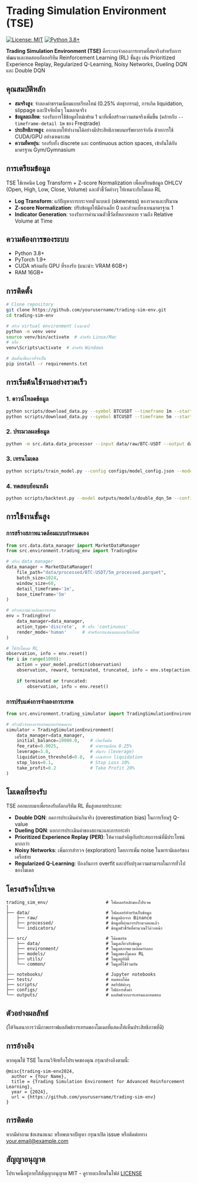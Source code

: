# Trading Simulation Environment (TSE)

[![License: MIT](https://img.shields.io/badge/License-MIT-yellow.svg)](https://opensource.org/licenses/MIT)
[![Python 3.8+](https://img.shields.io/badge/python-3.8+-blue.svg)](https://www.python.org/downloads/)

**Trading Simulation Environment (TSE)** คือระบบจำลองการเทรดที่สมจริงสำหรับการพัฒนาและทดสอบอัลกอริทึม Reinforcement Learning (RL) ขั้นสูง เช่น Prioritized Experience Replay, Regularized Q-Learning, Noisy Networks, Dueling DQN และ Double DQN

## คุณสมบัติหลัก

- **สมจริงสูง**: จำลองค่าธรรมเนียมแบบเรียลไทม์ (0.25% ต่อธุรกรรม), การเกิด liquidation, slippage และปัจจัยอื่นๆ ในตลาดจริง
- **ข้อมูลละเอียด**: รองรับการใช้ข้อมูลไทม์เฟรม 1 นาทีเพื่อสร้างความสมจริงเพิ่มขึ้น (คล้ายกับ `--timeframe-detail 1m` ของ Freqtrade)
- **ประสิทธิภาพสูง**: ออกแบบให้ทำงานได้อย่างมีประสิทธิภาพบนทรัพยากรจำกัด ด้วยการใช้ CUDA/GPU อย่างเหมาะสม
- **ความยืดหยุ่น**: รองรับทั้ง discrete และ continuous action spaces, เข้ากันได้กับมาตรฐาน Gym/Gymnasium

## การเตรียมข้อมูล

TSE ใช้เทคนิค Log Transform + Z-score Normalization เพื่อเตรียมข้อมูล OHLCV (Open, High, Low, Close, Volume) และตัวชี้วัดต่างๆ ให้เหมาะกับโมเดล RL

- **Log Transform**: แก้ปัญหาการกระจายตัวแบบเบ้ (skewness) ของราคาและปริมาณ
- **Z-score Normalization**: ปรับข้อมูลให้มีค่าเฉลี่ย 0 และส่วนเบี่ยงเบนมาตรฐาน 1
- **Indicator Generation**: รองรับการคำนวณตัวชี้วัดที่หลากหลาย รวมถึง Relative Volume at Time

## ความต้องการของระบบ

- Python 3.8+
- PyTorch 1.9+
- CUDA พร้อมกับ GPU ที่รองรับ (แนะนำ: VRAM 6GB+)
- RAM 16GB+

## การติดตั้ง

```bash
# Clone repository
git clone https://github.com/yourusername/trading-sim-env.git
cd trading-sim-env

# สร้าง virtual environment (แนะนำ)
python -m venv venv
source venv/bin/activate  # สำหรับ Linux/Mac
# หรือ
venv\Scripts\activate  # สำหรับ Windows

# ติดตั้งแพ็คเกจที่จำเป็น
pip install -r requirements.txt
```

## การเริ่มต้นใช้งานอย่างรวดเร็ว

### 1. ดาวน์โหลดข้อมูล

```bash
python scripts/download_data.py --symbol BTCUSDT --timeframe 1m --start 2023-01-01 --end 2023-12-31
python scripts/download_data.py --symbol BTCUSDT --timeframe 5m --start 2023-01-01 --end 2023-12-31
```

### 2. ประมวลผลข้อมูล

```bash
python -m src.data.data_processor --input data/raw/BTC-USDT --output data/processed/BTC-USDT
```

### 3. เทรนโมเดล

```bash
python scripts/train_model.py --config configs/model_config.json --model_type double_dqn
```

### 4. ทดสอบย้อนหลัง

```bash
python scripts/backtest.py --model outputs/models/double_dqn_5m --config configs/backtest_config.json
```

## การใช้งานขั้นสูง

### การสร้างสภาพแวดล้อมแบบกำหนดเอง

```python
from src.data.data_manager import MarketDataManager
from src.environment.trading_env import TradingEnv

# สร้าง data manager
data_manager = MarketDataManager(
    file_path="data/processed/BTC-USDT/5m_processed.parquet",
    batch_size=1024,
    window_size=60,
    detail_timeframe='1m',
    base_timeframe='5m'
)

# สร้างสภาพแวดล้อมการเทรด
env = TradingEnv(
    data_manager=data_manager,
    action_type='discrete',  # หรือ 'continuous'
    render_mode='human'      # สำหรับการแสดงผลแบบเรียลไทม์
)

# ใช้กับโมเดล RL
observation, info = env.reset()
for i in range(1000):
    action = your_model.predict(observation)
    observation, reward, terminated, truncated, info = env.step(action)
    
    if terminated or truncated:
        observation, info = env.reset()
```

### การปรับแต่งการจำลองการเทรด

```python
from src.environment.trading_simulator import TradingSimulationEnvironment

# สร้างตัวจำลองการเทรดแบบกำหนดเอง
simulator = TradingSimulationEnvironment(
    data_manager=data_manager,
    initial_balance=10000.0,    # เงินเริ่มต้น
    fee_rate=0.0025,            # ค่าธรรมเนียม 0.25%
    leverage=3.0,               # คันเร่ง (leverage)
    liquidation_threshold=0.8,  # เกณฑ์การ liquidation
    stop_loss=0.1,              # Stop Loss 10%
    take_profit=0.2             # Take Profit 20%
)
```

## โมเดลที่รองรับ

TSE ออกแบบมาเพื่อรองรับอัลกอริทึม RL ขั้นสูงหลายประเภท:

- **Double DQN**: ลดการประเมินค่าเกินจริง (overestimation bias) ในการเรียนรู้ Q-value
- **Dueling DQN**: แยกการประเมินค่าของสถานะและการกระทำ
- **Prioritized Experience Replay (PER)**: ให้ความสำคัญกับประสบการณ์ที่มีประโยชน์มากกว่า
- **Noisy Networks**: เพิ่มการสำรวจ (exploration) โดยการเพิ่ม noise ในพารามิเตอร์ของเครือข่าย
- **Regularized Q-Learning**: ป้องกันการ overfit และปรับปรุงความสามารถในการทั่วไปของโมเดล

## โครงสร้างโปรเจค

```
trading_sim_env/                      # โฟลเดอร์หลักของโปรเจค
│
├── data/                             # โฟลเดอร์สำหรับเก็บข้อมูล
│   ├── raw/                          # ข้อมูลดิบจาก Binance
│   ├── processed/                    # ข้อมูลที่ผ่านการประมวลผลแล้ว
│   └── indicators/                   # ข้อมูลตัวชี้วัดที่คำนวณไว้ล่วงหน้า
│
├── src/                              # โค้ดซอร์ส
│   ├── data/                         # โมดูลเกี่ยวกับข้อมูล
│   ├── environment/                  # โมดูลสภาพแวดล้อมจำลอง
│   ├── models/                       # โมดูลของโมเดล RL
│   ├── utils/                        # โมดูลยูทิลิตี้
│   └── common/                       # โมดูลที่ใช้ร่วมกัน
│
├── notebooks/                        # Jupyter notebooks
├── tests/                            # ทดสอบโค้ด
├── scripts/                          # สคริปต์ต่างๆ
├── configs/                          # ไฟล์การตั้งค่า
└── outputs/                          # ผลลัพธ์จากการเทรนและทดสอบ
```

## ตัวอย่างผลลัพธ์

(ให้จินตนาการว่ามีภาพกราฟผลลัพธ์การเทรดของโมเดลที่แสดงให้เห็นประสิทธิภาพที่ดี)

## การอ้างอิง

หากคุณใช้ TSE ในงานวิจัยหรือโปรเจคของคุณ กรุณาอ้างอิงตามนี้:

```
@misc{trading-sim-env2024,
  author = {Your Name},
  title = {Trading Simulation Environment for Advanced Reinforcement Learning},
  year = {2024},
  url = {https://github.com/yourusername/trading-sim-env}
}
```

## การติดต่อ

หากมีคำถาม ข้อเสนอแนะ หรือพบเจอปัญหา กรุณาเปิด issue หรือติดต่อทาง [your.email@example.com](mailto:your.email@example.com)

## สัญญาอนุญาต

โปรเจคนี้อยู่ภายใต้สัญญาอนุญาต MIT - ดูรายละเอียดในไฟล์ [LICENSE](https://opensource.org/license/MIT)

